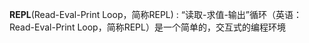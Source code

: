 <!--
 * @Author: wjn
 * @Date: 2020-02-24 12:14:27
 * @LastEditors: wjn
 * @LastEditTime: 2020-03-01 09:54:33
 -->

**REPL**(Read-Eval-Print Loop，简称REPL) : “读取-求值-输出”循环（英语：Read-Eval-Print Loop，简称REPL）是一个简单的，交互式的编程环境
